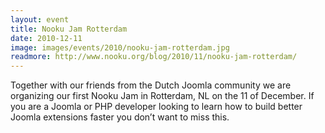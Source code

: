 ```yaml
---
layout: event
title: Nooku Jam Rotterdam
date: 2010-12-11
image: images/events/2010/nooku-jam-rotterdam.jpg
readmore: http://www.nooku.org/blog/2010/11/nooku-jam-rotterdam/
---
```


Together with our friends from the Dutch Joomla community we are organizing our first Nooku Jam in Rotterdam, NL on the 11 of December. If you are a Joomla or PHP developer looking to learn how to build better Joomla extensions faster you don’t want to miss this.